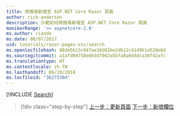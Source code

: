 ```yaml
---
title: 將搜尋新增至 ASP.NET Core Razor 頁面
author: rick-anderson
description: 示範如何將搜尋新增至 ASP.NET Core Razor 頁面
monikerRange: '>= aspnetcore-2.0'
ms.author: riande
ms.date: 08/07/2017
uid: tutorials/razor-pages-vsc/search
ms.openlocfilehash: 88de5b13c947ae10d61be2db12c4149b1a528e6d
ms.sourcegitcommit: a1afd04758e663d7062a5bfa8a0d4dca38f42afc
ms.translationtype: HT
ms.contentlocale: zh-TW
ms.lasthandoff: 06/20/2018
ms.locfileid: "36273304"
---
```

[!INCLUDE [Search](../../includes/RP/search.md)]

> [!div class="step-by-step"]
> [上一步：更新頁面](xref:tutorials/razor-pages-vsc/da1)
> [下一步：新增欄位](xref:tutorials/razor-pages/new-field)
